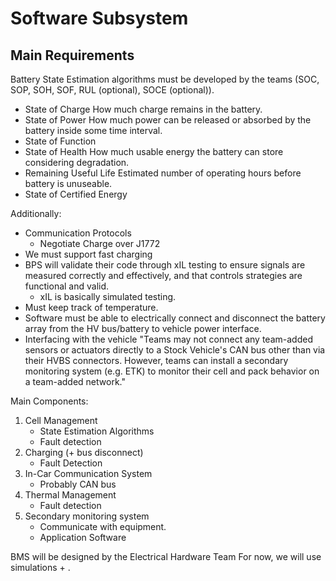 # Software Subsystem

## Main Requirements

Battery State Estimation algorithms must be developed by the teams (SOC, SOP, SOH, SOF, RUL (optional), SOCE (optional)).
- State of Charge
How much charge remains in the battery.
- State of Power
How much power can be released or absorbed by the battery inside some time interval.
- State of Function
- State of Health
How much usable energy the battery can store considering degradation.
- Remaining Useful Life
Estimated number of operating hours before battery is unuseable.
- State of Certified Energy

Additionally:
- Communication Protocols
    - Negotiate Charge over J1772
- We must support fast charging
- BPS will validate their code through xIL testing to ensure signals are measured correctly and effectively, and that controls strategies are functional and valid. 
    - xIL is basically simulated testing.
- Must keep track of temperature.
- Software must be able to electrically connect and disconnect the battery array from the HV bus/battery to vehicle power interface.
- Interfacing with the vehicle
    "Teams may not connect any team-added sensors or actuators directly to a Stock Vehicle's CAN bus other than via their HVBS connectors. However, teams can install a secondary monitoring system (e.g. ETK) to monitor their cell and pack behavior on a team-added network."

Main Components:
1. Cell Management
    - State Estimation Algorithms
    - Fault detection
2. Charging (+ bus disconnect)
    - Fault Detection
3. In-Car Communication System
    - Probably CAN bus
4. Thermal Management
    - Fault detection
5. Secondary monitoring system
    - Communicate with equipment.
    - Application Software


BMS will be designed by the Electrical Hardware Team
For now, we will use simulations + .
